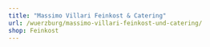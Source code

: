 ```yaml
---
title: "Massimo Villari Feinkost & Catering"
url: /wuerzburg/massimo-villari-feinkost-und-catering/
shop: Feinkost
---
```

